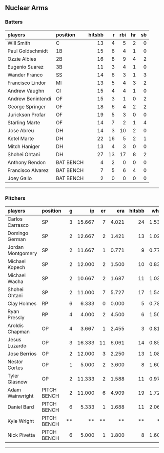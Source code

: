 ## Nuclear Arms

### Batters

 
|players           |position  | hitsbb|  r| rbi| hr| sb| 
|:-----------------|:---------|------:|--:|---:|--:|--:| 
|Will Smith        |C         |     13|  4|   5|  2|  0| 
|Paul Goldschmidt  |1B        |     15|  6|   4|  1|  0| 
|Ozzie Albies      |2B        |     16|  8|   9|  4|  2| 
|Eugenio Suarez    |3B        |     11|  3|   4|  1|  0| 
|Wander Franco     |SS        |     14|  6|   3|  1|  3| 
|Francisco Lindor  |MI        |     13|  5|   4|  3|  2| 
|Andrew Vaughn     |CI        |     15|  4|   4|  1|  0| 
|Andrew Benintendi |OF        |     15|  3|   1|  0|  2| 
|George Springer   |OF        |     18|  6|   4|  2|  2| 
|Jurickson Profar  |OF        |     19|  5|   3|  0|  0| 
|Starling Marte    |OF        |     14|  7|   2|  1|  4| 
|Jose Abreu        |DH        |     14|  3|  10|  2|  0| 
|Ketel Marte       |DH        |     22| 16|   5|  2|  1| 
|Mitch Haniger     |DH        |     13|  4|   3|  0|  0| 
|Shohei Ohtani     |DH        |     27| 13|  17|  8|  2| 
|Anthony Rendon    |BAT BENCH |      4|  2|   0|  0|  0| 
|Francisco Alvarez |BAT BENCH |      7|  5|   6|  4|  0| 
|Joey Gallo        |BAT BENCH |      2|  0|   0|  0|  0| 


* * *

### Pitchers

 
|players           |position    |  g|     ip| er|   era| hitsbb|  whip| so|  w| sv| 
|:-----------------|:-----------|--:|------:|--:|-----:|------:|-----:|--:|--:|--:| 
|Carlos Carrasco   |SP          |  3| 15.667|  7| 4.021|     24| 1.532|  9|  1|  0| 
|Domingo German    |SP          |  2| 12.667|  2| 1.421|     13| 1.026| 11|  1|  0| 
|Jordan Montgomery |SP          |  2| 11.667|  1| 0.771|      9| 0.771| 11|  1|  0| 
|Michael Kopech    |SP          |  2| 12.000|  2| 1.500|     10| 0.833| 15|  0|  0| 
|Michael Wacha     |SP          |  2| 10.667|  2| 1.687|     11| 1.031| 15|  1|  0| 
|Shohei Ohtani     |SP          |  2| 11.000|  7| 5.727|     17| 1.545| 12|  0|  0| 
|Clay Holmes       |RP          |  6|  6.333|  0| 0.000|      5| 0.789|  7|  1|  3| 
|Ryan Pressly      |RP          |  4|  4.000|  2| 4.500|      6| 1.500|  5|  0|  2| 
|Aroldis Chapman   |OP          |  4|  3.667|  1| 2.455|      3| 0.818|  9|  0|  0| 
|Jesus Luzardo     |OP          |  3| 16.333| 11| 6.061|     14| 0.857| 19|  1|  0| 
|Jose Berrios      |OP          |  2| 12.000|  3| 2.250|     13| 1.083|  8|  1|  0| 
|Nestor Cortes     |OP          |  1|  5.000|  2| 3.600|      8| 1.600|  6|  1|  0| 
|Tyler Glasnow     |OP          |  2| 11.333|  2| 1.588|     11| 0.971| 12|  1|  0| 
|Adam Wainwright   |PITCH BENCH |  2| 11.000|  6| 4.909|     19| 1.727|  5|  0|  0| 
|Daniel Bard       |PITCH BENCH |  6|  5.333|  1| 1.688|     11| 2.062|  6|  1|  0| 
|Kyle Wright       |PITCH BENCH | **|     **| **|    **|     **|    **| **| **| **| 
|Nick Pivetta      |PITCH BENCH |  6|  5.000|  1| 1.800|      8| 1.600|  5|  0|  0| 


* * *


